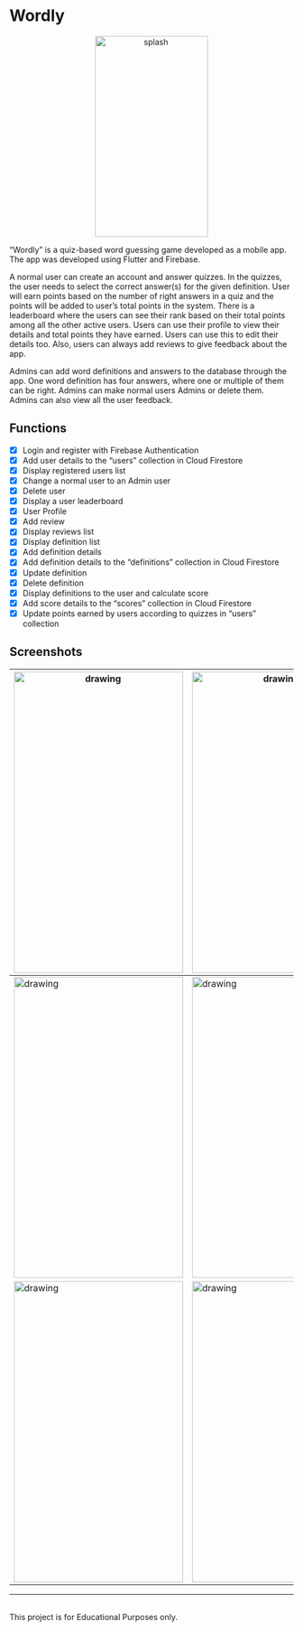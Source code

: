 # Wordly

<p align="center">
  <img src="https://user-images.githubusercontent.com/68691231/161076406-e2587c2c-4f3f-4480-9e89-bea514c11e70.gif" alt="splash" height='356' width="200"/>
</p>

“Wordly” is a quiz-based word guessing game developed as a mobile app. The app was developed using Flutter and Firebase.

A normal user can create an account and answer quizzes. In the quizzes, the user needs to select the correct answer(s) for the given definition. User will earn points based on the number of right answers in a quiz and the points will be added to user’s total points in the system. There is a leaderboard where the users can see their rank based on their total points among all the other active users. Users can use their profile to view their details and total points they have earned. Users can use this to edit their details too.  Also, users can always add reviews to give feedback about the app.

Admins can add word definitions and answers to the database through the app. One word definition has four answers, where one or multiple of them can be right. Admins can make normal users Admins or delete them. Admins can also view all the user feedback.

## Functions
- [x] Login and register with Firebase Authentication
- [x] Add user details to the “users” collection in Cloud Firestore
- [x] Display registered users list
- [x] Change a normal user to an Admin user
- [x] Delete user
- [x] Display a user leaderboard
- [x] User Profile
- [x] Add review
- [x] Display reviews list
- [x] Display definition list
- [x] Add definition details
- [x] Add definition details to the “definitions” collection in Cloud Firestore 
- [x] Update definition
- [x] Delete definition
- [x] Display definitions to the user and calculate score
- [x] Add score details to the “scores” collection in Cloud Firestore
- [x] Update points earned by users according to quizzes in “users” collection

## Screenshots

| <img src="https://user-images.githubusercontent.com/68691231/161067045-d5900cc2-6d8f-4df3-8249-45a5d3544ac8.png" alt="drawing" height='533' width="300"/> 	| <img src="https://user-images.githubusercontent.com/68691231/161067070-35bb79af-f1d1-4cb9-8a6d-116716499e1c.png" alt="drawing" height='533' width="300"/> 	| <img src="https://user-images.githubusercontent.com/68691231/161070475-798a941f-0029-49eb-a283-3ebf1905cf91.png" alt="drawing" height='533' width="300"/> 	|
|-----------------------------------------------------------------------------------------------------------------------------------------------------------	|-----------------------------------------------------------------------------------------------------------------------------------------------------------	|-----------------------------------------------------------------------------------------------------------------------------------------------------------	|
| <img src="https://user-images.githubusercontent.com/68691231/161070511-cd3231ca-7ff8-4420-bb2b-d16cde000635.png" alt="drawing" height='533' width="300"/> 	| <img src="https://user-images.githubusercontent.com/68691231/161071201-e2d1b785-5c71-4615-bc26-2c854548acb2.png" alt="drawing" height='533' width="300"/> 	| <img src="https://user-images.githubusercontent.com/68691231/161071218-b5fa8f73-c36d-4eb0-88b9-4fb6b650879c.png" alt="drawing" height='533' width="300"/> 	|
| <img src="https://user-images.githubusercontent.com/68691231/161071544-db075f77-4ffd-4051-87b9-5563f83e5197.png" alt="drawing" height='533' width="300"/> 	| <img src="https://user-images.githubusercontent.com/68691231/161071604-bac204e7-a9f5-493a-bdd4-be4fab930a18.png" alt="drawing" height='533' width="300"/> 	| <img src="https://user-images.githubusercontent.com/68691231/161071922-142b0d50-47aa-4901-b02b-d4874c00c294.png" alt="drawing" height='533' width="300"/> 	|

<hr /><br />
This project is for Educational Purposes only.
